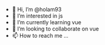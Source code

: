 - 👋 Hi, I’m @holam93
- 👀 I’m interested in js
- 🌱 I’m currently learning vue
- 💞️ I’m looking to collaborate on vue
- 📫 How to reach me ...

<!---
holam93/holam93 is a ✨ special ✨ repository because its `README.md` (this file) appears on your GitHub profile.
You can click the Preview link to take a look at your changes.
--->
